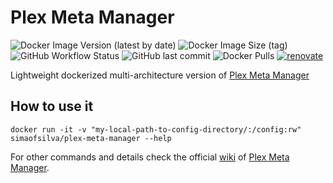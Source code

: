 # Plex Meta Manager
![Docker Image Version (latest by date)](https://img.shields.io/docker/v/simaofsilva/plex-meta-manager?style=for-the-badge)
![Docker Image Size (tag)](https://img.shields.io/docker/image-size/simaofsilva/plex-meta-manager/latest?style=for-the-badge)
![GitHub Workflow Status](https://img.shields.io/github/actions/workflow/status/simao-silva/Plex-Meta-Manager/push.yml?style=for-the-badge)
![GitHub last commit](https://img.shields.io/github/last-commit/simao-silva/Plex-Meta-Manager?style=for-the-badge)
![Docker Pulls](https://img.shields.io/docker/pulls/simaofsilva/plex-meta-manager?style=for-the-badge)
[![renovate](https://img.shields.io/badge/renovate-enabled-brightgreen.svg?style=for-the-badge)](https://renovatebot.com)

Lightweight dockerized multi-architecture version of [Plex Meta Manager](https://github.com/meisnate12/Plex-Meta-Manager)



## How to use it

```shell
docker run -it -v "my-local-path-to-config-directory/:/config:rw" simaofsilva/plex-meta-manager --help
```

For other commands and details check the official [wiki](https://github.com/meisnate12/Plex-Meta-Manager/wiki/Docker-Walkthrough) of [Plex Meta Manager](https://github.com/meisnate12/Plex-Meta-Manager).

